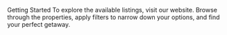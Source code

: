 Getting Started
To explore the available listings, visit our website. Browse through the properties, apply filters to narrow down your options, and find your perfect getaway.

